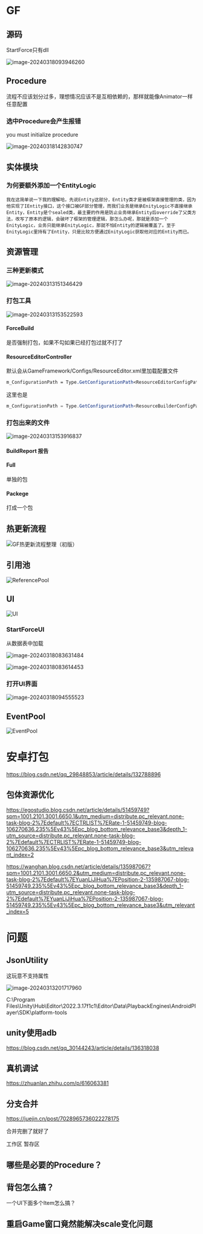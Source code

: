 

# GF

## 源码

StartForce只有dll

![image-20240318093946260](assets/image-20240318093946260.png)

## Procedure

流程不应该划分过多，理想情况应该不是互相依赖的，那样就能像Animator一样任意配置



### 选中Procedure会产生报错

you must initialize procedure

![image-20240318142830747](assets/image-20240318142830747.png)

## 实体模块

### 为何要额外添加一个EntityLogic

```
我在这简单说一下我的理解哈，先说Entity这部分，Entity类才是被框架直接管理的类，因为他实现了IEntity接口，这个接口被GF部分管理，而我们业务是继承EnityLogic不直接继承Entity，Entity是个sealed类，最主要的作用是防止业务继承Entity后override了父类方法，改写了原本的逻辑，会破坏了框架的管理逻辑，那怎么办呢，那就是添加一个EnityLogic，业务只能继承EnityLogic，那就不怕Entity的逻辑被覆盖了。至于EnityLogic里持有了Entity，只是比较方便通过EnityLogic获取他对应的Entity而已。
```



## 资源管理

### 三种更新模式

![image-20240313151346429](assets/image-20240313151346429.png)



### 打包工具

![image-20240313153522593](assets/image-20240313153522593.png)



#### ForceBuild

是否强制打包，如果不勾如果已经打包过就不打了



#### ResourceEditorController

默认会从GameFramework/Configs/ResourceEditor.xml里加载配置文件

```css
m_ConfigurationPath = Type.GetConfigurationPath<ResourceEditorConfigPathAttribute>() ?? Utility.Path.GetRegularPath(Path.Combine(Application.dataPath, "GameFramework/Configs/ResourceEditor.xml"));
```

这里也是

```cs
m_ConfigurationPath = Type.GetConfigurationPath<ResourceBuilderConfigPathAttribute>() ?? Utility.Path.GetRegularPath(Path.Combine(Application.dataPath, "GameFramework/Configs/ResourceBuilder.xml"));

```



### 打包出来的文件

![image-20240313153916837](assets/image-20240313153916837.png)

#### BuildReport 报告

#### Full

单独的包

#### Packege

打成一个包



## 热更新流程

![GF热更新流程整理（初版）](assets/GF热更新流程整理（初版）.png)

## 引用池

![ReferencePool](assets/ReferencePool.png)



## UI

![UI](assets/UI.jpg)

### StartForceUI

从数据表中加载

![image-20240318083631484](assets/image-20240318083631484.png)

![image-20240318083614453](assets/image-20240318083614453.png)





### 打开UI界面

![image-20240318094555523](assets/image-20240318094555523-1710726357563-1.png)

## EventPool

![EventPool](assets/EventPool.png)

# 安卓打包

https://blog.csdn.net/qq_29848853/article/details/132788896 



## 包体资源优化

https://egostudio.blog.csdn.net/article/details/51459749?spm=1001.2101.3001.6650.1&utm_medium=distribute.pc_relevant.none-task-blog-2%7Edefault%7ECTRLIST%7ERate-1-51459749-blog-106270636.235%5Ev43%5Epc_blog_bottom_relevance_base3&depth_1-utm_source=distribute.pc_relevant.none-task-blog-2%7Edefault%7ECTRLIST%7ERate-1-51459749-blog-106270636.235%5Ev43%5Epc_blog_bottom_relevance_base3&utm_relevant_index=2



https://wanghan.blog.csdn.net/article/details/135987067?spm=1001.2101.3001.6650.2&utm_medium=distribute.pc_relevant.none-task-blog-2%7Edefault%7EYuanLiJiHua%7EPosition-2-135987067-blog-51459749.235%5Ev43%5Epc_blog_bottom_relevance_base3&depth_1-utm_source=distribute.pc_relevant.none-task-blog-2%7Edefault%7EYuanLiJiHua%7EPosition-2-135987067-blog-51459749.235%5Ev43%5Epc_blog_bottom_relevance_base3&utm_relevant_index=5

# 问题

## JsonUtility

这玩意不支持属性

![image-20240313201717960](assets/image-20240313201717960.png)

C:\Program Files\Unity\Hub\Editor\2022.3.17f1c1\Editor\Data\PlaybackEngines\AndroidPlayer\SDK\platform-tools

## unity使用adb

https://blog.csdn.net/qq_30144243/article/details/136318038

## 真机调试

https://zhuanlan.zhihu.com/p/616063381

## 分支合并

https://juejin.cn/post/7028965736022278175

合并完删了就好了

工作区 暂存区

## 哪些是必要的Procedure？



## 背包怎么搞？

一个UI下面多个Item怎么搞？

## 重启Game窗口竟然能解决scale变化问题

